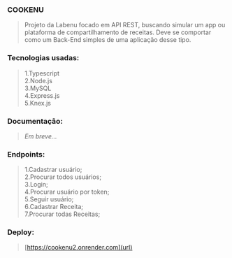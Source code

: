 ### COOKENU
> Projeto da Labenu focado em API REST, buscando simular um app ou plataforma de compartilhamento de receitas. 
> Deve se comportar como um Back-End simples de uma aplicação desse tipo.

### Tecnologias usadas:
> 1.Typescript <br>
> 2.Node.js <br>
> 3.MySQL <br>
> 4.Express.js <br>
> 5.Knex.js <br>

### Documentação:
> _Em breve..._

### Endpoints:
> 1.Cadastrar usuário; <br>
> 2.Procurar todos usuários; <br>
> 3.Login; <br>
> 4.Procurar usuário por token; <br>
> 5.Seguir usuário; <br>
> 6.Cadastrar Receita; <br>
> 7.Procurar todas Receitas; <br>

### Deploy:
> [https://cookenu2.onrender.com](url)
